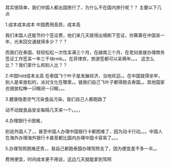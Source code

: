 

其实很简单，我们中国人都出国旅行了，为什么不在国内旅行呢？？
主要以下几点


1.成本成本成本   中国费用高昂，成本高

我们本国人还能节约个签证费，他们来几天就得出境刷下签证，你算算在中国呆一年，光来回交通就得多少？？？

而我们在泰国，轻轻松松一次性呆满三个月，在越南三个月，在老挝直接办理商务签证工作签呆一年三千块rmb。。在菲律宾，旅游签都可以呆俩年。。。
这怎么比？？我们拿什么和别人比？？



2.中国hdd成本太高
在泰国飞个叶子是发展经济，当地欢迎。。在中国就得坐牢，别人是来放松的，派对文化在哪里。。链我们自己飞叶子都得跑去泰国。。其他国家也很放松睁一只眼闭一只眼。。。



3.健康隐患空气污染食品污染，我们自己人都跑路了

动不动就食品安全每隔几天来一个。。。，

4.办理银行卡困难，

别说外国人了，，甚至中国人办理中国银行卡都困难了，因为动卡行动。。。中国人在海外办理海外银行卡甚至都比国内办理中国卡容易了。。。

5.办理驾照困难还贵，，我自己都跑泰国办理驾照去了，因为便宜差不多一半。。

费用便宜，时间成本更不用说，这边几天就能拿到驾照




